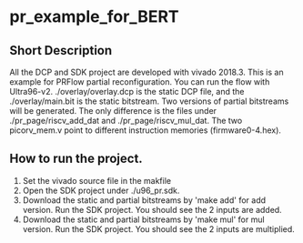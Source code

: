 # pr_example_for_BERT
## Short Description
All the DCP and SDK project are developed with vivado 2018.3.
This is an example for PRFlow partial reconfiguration.
You can run the flow with Ultra96-v2.
./overlay/overlay.dcp is the static DCP file, and the ./overlay/main.bit is the static bitstream.
Two versions of partial bitstreams will be generated. The only difference is the files under ./pr_page/riscv_add_dat and ./pr_page/riscv_mul_dat.
The two picorv_mem.v point to different instruction memories (firmware0-4.hex).

## How to run the project.
1. Set the vivado source file in the makfile
2. Open the SDK project under ./u96_pr.sdk.
3. Download the static and partial bitstreams by 'make add' for add version. Run the SDK project. You should see the 2 inputs are added.
4. Download the static and partial bitstreams by 'make mul' for mul version. Run the SDK project. You should see the 2 inputs are multiplied.
